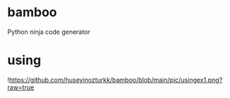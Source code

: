 # bamboo
Python ninja code generator
# using
!https://github.com/huseyinozturkk/bamboo/blob/main/pic/usingex1.png?raw=true
